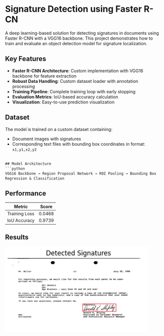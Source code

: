 # Signature Detection using Faster R-CN

A deep learning-based solution for detecting signatures in documents using Faster R-CNN with a VGG16 backbone. This project demonstrates how to train and evaluate an object detection model for signature localization.

## Key Features
- **Faster R-CNN Architecture**: Custom implementation with VGG16 backbone for feature extraction
- **Robust Data Handling**: Custom dataset loader with annotation processing
- **Training Pipeline**: Complete training loop with early stopping
- **Evaluation Metrics**: IoU-based accuracy calculation
- **Visualization**: Easy-to-use prediction visualization

## Dataset
The model is trained on a custom dataset containing:
- Document images with signatures
- Corresponding text files with bounding box coordinates in format: `x1,y1,x2,y2`

```

## Model Architecture
```python
VGG16 Backbone → Region Proposal Network → ROI Pooling → Bounding Box Regression & Classification
```

## Performance
| Metric          | Score  |
|-----------------|--------|
| Training Loss   | 0.0468 |
| IoU Accuracy    | 0.9739 |


## Results
![Detection Example](Output_Example.png)

